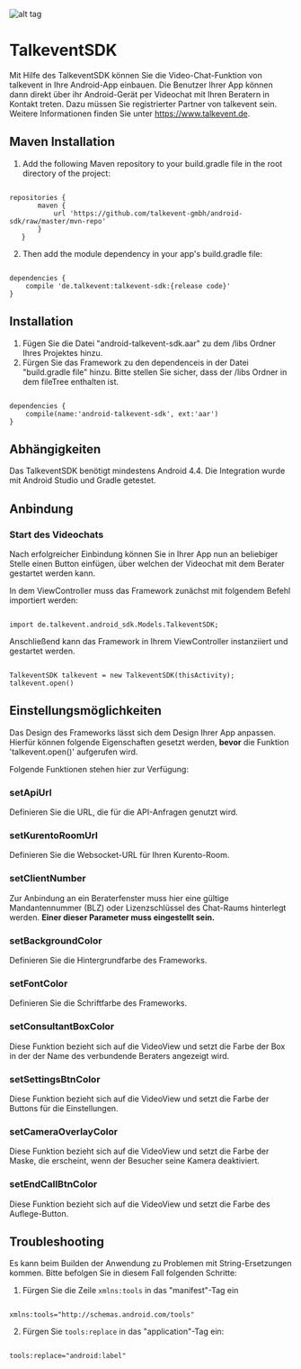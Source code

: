 ![alt tag](http://www.talkevent.de/wp-content/uploads/2015/07/talkevent_altern_logo_noclaim.png)

# TalkeventSDK

Mit Hilfe des TalkeventSDK können Sie die Video-Chat-Funktion von talkevent in Ihre Android-App einbauen. Die Benutzer Ihrer App können dann direkt über ihr Android-Gerät per Videochat mit Ihren Beratern in Kontakt treten.
Dazu müssen Sie registrierter Partner von talkevent sein. Weitere Informationen finden Sie unter https://www.talkevent.de.

## Maven Installation

1. Add the following Maven repository to your build.gradle file in the root directory of the project:
<pre><code>
repositories {
       maven {
           url 'https://github.com/talkevent-gmbh/android-sdk/raw/master/mvn-repo'
       }
   }
</code></pre>

2. Then add the module dependency in your app's build.gradle file:
<pre><code>
dependencies {
    compile 'de.talkevent:talkevent-sdk:{release code}'
}
</code></pre>


## Installation
1. Fügen Sie die Datei "android-talkevent-sdk.aar" zu dem /libs Ordner Ihres Projektes hinzu.
2. Fürgen Sie das Framework zu den dependenceis in der Datei "build.gradle file" hinzu. Bitte stellen Sie sicher, dass der /libs Ordner in dem fileTree enthalten ist.

<pre><code>
dependencies {
    compile(name:'android-talkevent-sdk', ext:'aar')
}
</code></pre>

## Abhängigkeiten

Das TalkeventSDK benötigt mindestens Android 4.4.
Die Integration wurde mit Android Studio und Gradle getestet. 

## Anbindung 

### Start des Videochats

Nach erfolgreicher Einbindung können Sie in Ihrer App nun an beliebiger Stelle einen Button einfügen, über welchen der Videochat mit dem Berater gestartet werden kann. 

In dem ViewController muss das Framework zunächst mit folgendem Befehl importiert werden:

<code>
import de.talkevent.android_sdk.Models.TalkeventSDK;
</code>

Anschließend kann das Framework in Ihrem ViewController instanziiert und gestartet werden.

<pre><code>
TalkeventSDK talkevent = new TalkeventSDK(thisActivity);
talkevent.open()
</code></pre>

## Einstellungsmöglichkeiten

Das Design des Frameworks lässt sich dem Design Ihrer App anpassen. Hierfür können folgende Eigenschaften gesetzt werden, <b>bevor</b> die Funktion 'talkevent.open()' aufgerufen wird.

Folgende Funktionen stehen hier zur Verfügung:

### setApiUrl

Definieren Sie die URL, die für die API-Anfragen genutzt wird.

### setKurentoRoomUrl

Definieren Sie die Websocket-URL für Ihren Kurento-Room.

### setClientNumber

Zur Anbindung an ein Beraterfenster muss hier eine gültige Mandantennummer (BLZ) oder Lizenzschlüssel des Chat-Raums hinterlegt werden.
<b>Einer dieser Parameter muss eingestellt sein.</b>

### setBackgroundColor

Definieren Sie die Hintergrundfarbe des Frameworks.

### setFontColor

Definieren Sie die Schriftfarbe des Frameworks.

### setConsultantBoxColor

Diese Funktion bezieht sich auf die VideoView und setzt die Farbe der Box in der der Name des verbundende Beraters angezeigt wird.

### setSettingsBtnColor

Diese Funktion bezieht sich auf die VideoView und setzt die Farbe der Buttons für die Einstellungen.

### setCameraOverlayColor

Diese Funktion bezieht sich auf die VideoView und setzt die Farbe der Maske, die erscheint, wenn der Besucher seine Kamera deaktiviert.

### setEndCallBtnColor

Diese Funktion bezieht sich auf die VideoView und setzt die Farbe des Auflege-Button.

## Troubleshooting

Es kann beim Builden der Anwendung zu Problemen mit String-Ersetzungen kommen. Bitte befolgen Sie in diesem Fall folgenden Schritte: 

1. Fürgen Sie die Zeile `xmlns:tools` in das "manifest"-Tag ein

<code>
xmlns:tools="http://schemas.android.com/tools"
</code>

2. Fürgen Sie `tools:replace` in das "application"-Tag ein:

<code>
tools:replace="android:label"
</code>
